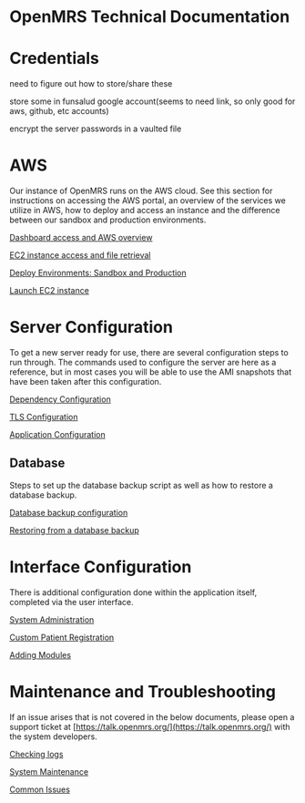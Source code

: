 # OpenMRS Technical Documentation

# Credentials

need to figure out how to store/share these

store some in funsalud google account(seems to need link, so only good for aws, github, etc accounts)

encrypt the server passwords in a vaulted file

# AWS

Our instance of OpenMRS runs on the AWS cloud. See this section for instructions on accessing the AWS portal, an overview of the services we utilize in AWS, how to deploy and access an instance and the difference between our sandbox and production environments. 

[Dashboard access and AWS overview](OpenMRS%20Technical%20Documentation%20157937b904478040b927f0cbb55fca60/Dashboard%20access%20and%20AWS%20overview%2015a937b90447805b856eddb26f6eb9e8.md)

[EC2 instance access and file retrieval](OpenMRS%20Technical%20Documentation%20157937b904478040b927f0cbb55fca60/EC2%20instance%20access%20and%20file%20retrieval%2015a937b904478007b12ce66c4686cc57.md)

[Deploy Environments: Sandbox and Production](OpenMRS%20Technical%20Documentation%20157937b904478040b927f0cbb55fca60/Deploy%20Environments%20Sandbox%20and%20Production%2015a937b90447800c8dacc7804e71b6d4.md)

[Launch EC2 instance](OpenMRS%20Technical%20Documentation%20157937b904478040b927f0cbb55fca60/Launch%20EC2%20instance%20161937b9044780f28f56e79f5997f105.md)

# Server Configuration

To get a new server ready for use, there are several configuration steps to run through. The commands used to configure the server are here as a reference, but in most cases you will be able to use the AMI snapshots that have been taken after this configuration. 

[Dependency Configuration](OpenMRS%20Technical%20Documentation%20157937b904478040b927f0cbb55fca60/Dependency%20Configuration%20157937b9044780b0b60bd018d9d06a89.md)

[TLS Configuration](OpenMRS%20Technical%20Documentation%20157937b904478040b927f0cbb55fca60/TLS%20Configuration%20157937b9044780b696deeb235ee70057.md)

[Application Configuration](OpenMRS%20Technical%20Documentation%20157937b904478040b927f0cbb55fca60/Application%20Configuration%20157937b90447806ca3bbe0dfc06e29b5.md)

## Database

Steps to set up the database backup script as well as how to restore a database backup. 

[Database backup configuration](OpenMRS%20Technical%20Documentation%20157937b904478040b927f0cbb55fca60/Database%20backup%20configuration%2015a937b90447800aae68f0521b0a1b47.md)

[Restoring from a database backup](OpenMRS%20Technical%20Documentation%20157937b904478040b927f0cbb55fca60/Restoring%20from%20a%20database%20backup%2015a937b9044780298f36d93b32c88d12.md)

# Interface Configuration

There is additional configuration done within the application itself, completed via the user interface. 

[System Administration](OpenMRS%20Technical%20Documentation%20157937b904478040b927f0cbb55fca60/System%20Administration%2015a937b90447806da8afe663f884379f.md)

[Custom Patient Registration](OpenMRS%20Technical%20Documentation%20157937b904478040b927f0cbb55fca60/Custom%20Patient%20Registration%2015a937b9044780c5889ad24dac5177e9.md)

[Adding Modules](OpenMRS%20Technical%20Documentation%20157937b904478040b927f0cbb55fca60/Adding%20Modules%2015a937b904478092a66ff971f6364dd7.md)

# Maintenance and Troubleshooting

If an issue arises that is not covered in the below documents, please open a support ticket at [https://talk.openmrs.org/](https://talk.openmrs.org/) with the system developers. 

[Checking logs](OpenMRS%20Technical%20Documentation%20157937b904478040b927f0cbb55fca60/Checking%20logs%2015a937b90447803ebf43eb5cc3a28f57.md)

[System Maintenance](OpenMRS%20Technical%20Documentation%20157937b904478040b927f0cbb55fca60/System%20Maintenance%2015a937b90447807ba127fe5abc673d7b.md)

[Common Issues](OpenMRS%20Technical%20Documentation%20157937b904478040b927f0cbb55fca60/Common%20Issues%20161937b904478035a2e9f24d36a166ba.md)
